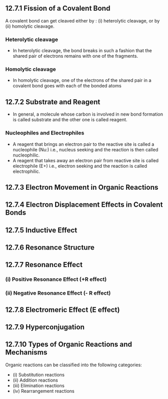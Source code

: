 ## 12.7.1 Fission of a Covalent Bond
A covalent bond can get cleaved either by : (i) heterolytic cleavage, or by (ii) homolytic cleavage.
### Heterolytic cleavage
* In heterolytic cleavage, the bond breaks in such a fashion that the shared pair of electrons remains with one of the fragments.
### Homolytic cleavage
* In homolytic cleavage, one of the electrons of the shared pair in a covalent bond goes with each of the bonded atoms
## 12.7.2 Substrate and Reagent
* In general, a molecule whose carbon is involved in new bond formation is called substrate and the other one is called reagent.
### Nucleophiles and Electrophiles
* A reagent that brings an electron pair to the reactive site is called a nucleophile (Nu:) i.e., nucleus seeking and the reaction is then called nucleophilic. 
* A reagent that takes away an electron pair from reactive site is called electrophile (E+) i.e., electron seeking and the reaction is called electrophilic.
## 12.7.3 Electron Movement in Organic Reactions
## 12.7.4 Electron Displacement Effects in Covalent Bonds
## 12.7.5 Inductive Effect
## 12.7.6 Resonance Structure
## 12.7.7 Resonance Effect
### (i) Positive Resonance Effect (+R effect)
### (ii) Negative Resonance Effect (- R effect)
## 12.7.8 Electromeric Effect (E effect)
## 12.7.9 Hyperconjugation
## 12.7.10 Types of Organic Reactions and Mechanisms
Organic reactions can be classified into the following categories:
* (i) Substitution reactions
* (ii) Addition reactions
* (iii) Elimination reactions
* (iv) Rearrangement reactions
